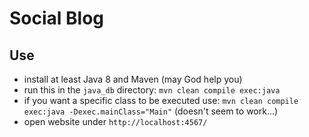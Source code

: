 # Social Blog

## Use

- install at least Java 8 and Maven (may God help you)
- run this in the `java_db` directory: `mvn clean compile exec:java`
- if you want a specific class to be executed use: `mvn clean compile exec:java -Dexec.mainClass="Main"` (doesn't seem to work...)
- open website under `http://localhost:4567/`

